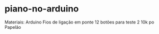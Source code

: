 # piano-no-arduino

Materiais:
Arduino
Fios de ligação em ponte
12 botões para teste
2 10k po
Papelão
